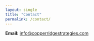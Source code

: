 ```yaml
---
layout: single
title: "Contact"
permalink: /contact/
---
```


**Email:** [info@copperridgestrategies.com](mailto:info@copperridgestrategies.com)
